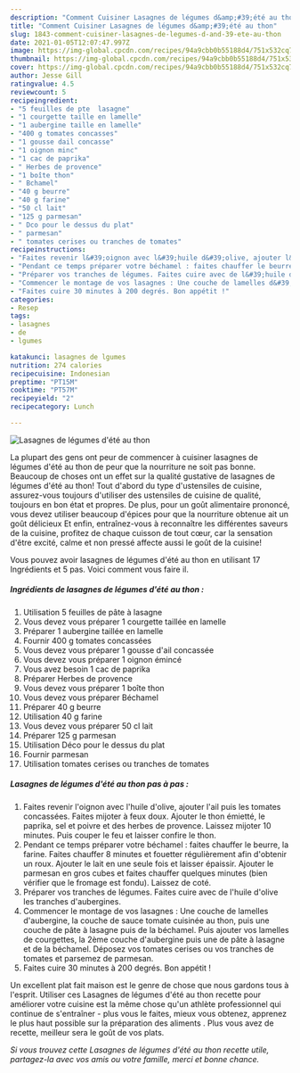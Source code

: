 ```yaml
---
description: "Comment Cuisiner Lasagnes de légumes d&amp;#39;été au thon"
title: "Comment Cuisiner Lasagnes de légumes d&amp;#39;été au thon"
slug: 1843-comment-cuisiner-lasagnes-de-legumes-d-and-39-ete-au-thon
date: 2021-01-05T12:07:47.997Z
image: https://img-global.cpcdn.com/recipes/94a9cbb0b55188d4/751x532cq70/lasagnes-de-legumes-dete-au-thon-photo-principale-de-la-recette.jpg
thumbnail: https://img-global.cpcdn.com/recipes/94a9cbb0b55188d4/751x532cq70/lasagnes-de-legumes-dete-au-thon-photo-principale-de-la-recette.jpg
cover: https://img-global.cpcdn.com/recipes/94a9cbb0b55188d4/751x532cq70/lasagnes-de-legumes-dete-au-thon-photo-principale-de-la-recette.jpg
author: Jesse Gill
ratingvalue: 4.5
reviewcount: 5
recipeingredient:
- "5 feuilles de pte  lasagne"
- "1 courgette taille en lamelle"
- "1 aubergine taille en lamelle"
- "400 g tomates concasses"
- "1 gousse dail concasse"
- "1 oignon minc"
- "1 cac de paprika"
- " Herbes de provence"
- "1 boîte thon"
- " Bchamel"
- "40 g beurre"
- "40 g farine"
- "50 cl lait"
- "125 g parmesan"
- " Dco pour le dessus du plat"
- " parmesan"
- " tomates cerises ou tranches de tomates"
recipeinstructions:
- "Faites revenir l&#39;oignon avec l&#39;huile d&#39;olive, ajouter l&#39;ail puis les tomates concassées. Faites mijoter à feux doux. Ajouter le thon émietté, le paprika, sel et poivre et des herbes de provence. Laissez mijoter 10 minutes. Puis couper le feu et laisser confire le thon."
- "Pendant ce temps préparer votre béchamel : faites chauffer le beurre, la farine. Faites chauffer 8 minutes et fouetter régulièrement afin d&#39;obtenir un roux. Ajouter le lait en une seule fois et laisser épaissir. Ajouter le parmesan en gros cubes et faites chauffer quelques minutes (bien vérifier que le fromage est fondu). Laissez de coté."
- "Préparer vos tranches de légumes. Faites cuire avec de l&#39;huile d&#39;olive les tranches d&#39;aubergines."
- "Commencer le montage de vos lasagnes : Une couche de lamelles d&#39;aubergine, la couche de sauce tomate cuisinée au thon, puis une couche de pâte à lasagne puis de la béchamel. Puis ajouter vos lamelles de courgettes, la 2ème couche d&#39;aubergine puis une de pâte à lasagne et de la béchamel. Déposez vos tomates cerises ou vos tranches de tomates et parsemez de parmesan."
- "Faites cuire 30 minutes à 200 degrés. Bon appétit !"
categories:
- Resep
tags:
- lasagnes
- de
- lgumes

katakunci: lasagnes de lgumes 
nutrition: 274 calories
recipecuisine: Indonesian
preptime: "PT15M"
cooktime: "PT57M"
recipeyield: "2"
recipecategory: Lunch

---
```



![Lasagnes de légumes d&#39;été au thon](https://img-global.cpcdn.com/recipes/94a9cbb0b55188d4/751x532cq70/lasagnes-de-legumes-dete-au-thon-photo-principale-de-la-recette.jpg)

La plupart des gens ont peur de commencer à cuisiner lasagnes de légumes d&#39;été au thon de peur que la nourriture ne soit pas bonne. Beaucoup de choses ont un effet sur la qualité gustative de lasagnes de légumes d&#39;été au thon! Tout d'abord du type d'ustensiles de cuisine, assurez-vous toujours d'utiliser des ustensiles de cuisine de qualité, toujours en bon état et propres. De plus, pour un goût alimentaire prononcé, vous devez utiliser beaucoup d'épices pour que la nourriture obtenue ait un goût délicieux Et enfin, entraînez-vous à reconnaître les différentes saveurs de la cuisine, profitez de chaque cuisson de tout cœur, car la sensation d'être excité, calme et non pressé affecte aussi le goût de la cuisine!

<!--inarticleads1-->

Vous pouvez avoir lasagnes de légumes d&#39;été au thon en utilisant 17 Ingrédients et 5 pas. Voici comment vous faire il.

##### Ingrédients de lasagnes de légumes d&#39;été au thon :

1. Utilisation 5 feuilles de pâte à lasagne
1. Vous devez vous préparer 1 courgette taillée en lamelle
1. Préparer 1 aubergine taillée en lamelle
1. Fournir 400 g tomates concassées
1. Vous devez vous préparer 1 gousse d&#39;ail concassée
1. Vous devez vous préparer 1 oignon émincé
1. Vous avez besoin 1 cac de paprika
1. Préparer  Herbes de provence
1. Vous devez vous préparer 1 boîte thon
1. Vous devez vous préparer  Béchamel
1. Préparer 40 g beurre
1. Utilisation 40 g farine
1. Vous devez vous préparer 50 cl lait
1. Préparer 125 g parmesan
1. Utilisation  Déco pour le dessus du plat
1. Fournir  parmesan
1. Utilisation  tomates cerises ou tranches de tomates




<!--inarticleads2-->

##### Lasagnes de légumes d&#39;été au thon pas à pas :

1. Faites revenir l&#39;oignon avec l&#39;huile d&#39;olive, ajouter l&#39;ail puis les tomates concassées. Faites mijoter à feux doux. Ajouter le thon émietté, le paprika, sel et poivre et des herbes de provence. Laissez mijoter 10 minutes. Puis couper le feu et laisser confire le thon.
1. Pendant ce temps préparer votre béchamel : faites chauffer le beurre, la farine. Faites chauffer 8 minutes et fouetter régulièrement afin d&#39;obtenir un roux. Ajouter le lait en une seule fois et laisser épaissir. Ajouter le parmesan en gros cubes et faites chauffer quelques minutes (bien vérifier que le fromage est fondu). Laissez de coté.
1. Préparer vos tranches de légumes. Faites cuire avec de l&#39;huile d&#39;olive les tranches d&#39;aubergines.
1. Commencer le montage de vos lasagnes : Une couche de lamelles d&#39;aubergine, la couche de sauce tomate cuisinée au thon, puis une couche de pâte à lasagne puis de la béchamel. Puis ajouter vos lamelles de courgettes, la 2ème couche d&#39;aubergine puis une de pâte à lasagne et de la béchamel. Déposez vos tomates cerises ou vos tranches de tomates et parsemez de parmesan.
1. Faites cuire 30 minutes à 200 degrés. Bon appétit !




<!--inarticleads1-->

<p>
Un excellent plat fait maison est le genre de chose que nous gardons tous à l'esprit. Utiliser ces Lasagnes de légumes d&#39;été au thon recette pour améliorer votre cuisine est la même chose qu'un athlète professionnel qui continue de s'entraîner - plus vous le faites, mieux vous obtenez, apprenez le plus haut possible sur la préparation des aliments . Plus vous avez de recette, meilleur sera le goût de vos plats.
</p>

<p>
<i>Si vous trouvez cette Lasagnes de légumes d&#39;été au thon recette utile, partagez-la avec vos amis ou votre famille, merci et bonne chance.</i>
</p>

